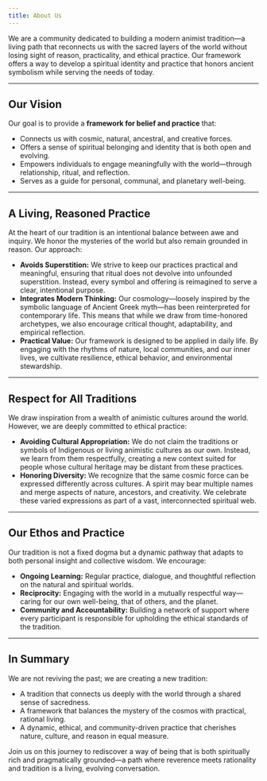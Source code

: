 ```yaml
---
title: About Us
---
```


We are a community dedicated to building a modern animist tradition—a living path that reconnects us with the sacred layers of the world without losing sight of reason, practicality, and ethical practice. Our framework offers a way to develop a spiritual identity and practice that honors ancient symbolism while serving the needs of today.

---

## Our Vision

Our goal is to provide a **framework for belief and practice** that:
- Connects us with cosmic, natural, ancestral, and creative forces.
- Offers a sense of spiritual belonging and identity that is both open and evolving.
- Empowers individuals to engage meaningfully with the world—through relationship, ritual, and reflection.
- Serves as a guide for personal, communal, and planetary well-being.

---

## A Living, Reasoned Practice

At the heart of our tradition is an intentional balance between awe and inquiry. We honor the mysteries of the world but also remain grounded in reason. Our approach:
- **Avoids Superstition:** We strive to keep our practices practical and meaningful, ensuring that ritual does not devolve into unfounded superstition. Instead, every symbol and offering is reimagined to serve a clear, intentional purpose.
- **Integrates Modern Thinking:** Our cosmology—loosely inspired by the symbolic language of Ancient Greek myth—has been reinterpreted for contemporary life. This means that while we draw from time-honored archetypes, we also encourage critical thought, adaptability, and empirical reflection.
- **Practical Value:** Our framework is designed to be applied in daily life. By engaging with the rhythms of nature, local communities, and our inner lives, we cultivate resilience, ethical behavior, and environmental stewardship.

---

## Respect for All Traditions

We draw inspiration from a wealth of animistic cultures around the world. However, we are deeply committed to ethical practice:
- **Avoiding Cultural Appropriation:** We do not claim the traditions or symbols of Indigenous or living animistic cultures as our own. Instead, we learn from them respectfully, creating a new context suited for people whose cultural heritage may be distant from these practices.
- **Honoring Diversity:** We recognize that the same cosmic force can be expressed differently across cultures. A spirit may bear multiple names and merge aspects of nature, ancestors, and creativity. We celebrate these varied expressions as part of a vast, interconnected spiritual web.

---

## Our Ethos and Practice

Our tradition is not a fixed dogma but a dynamic pathway that adapts to both personal insight and collective wisdom. We encourage:
- **Ongoing Learning:** Regular practice, dialogue, and thoughtful reflection on the natural and spiritual worlds.
- **Reciprocity:** Engaging with the world in a mutually respectful way—caring for our own well-being, that of others, and the planet.
- **Community and Accountability:** Building a network of support where every participant is responsible for upholding the ethical standards of the tradition.

---

## In Summary

We are not reviving the past; we are creating a new tradition:
- A tradition that connects us deeply with the world through a shared sense of sacredness.
- A framework that balances the mystery of the cosmos with practical, rational living.
- A dynamic, ethical, and community-driven practice that cherishes nature, culture, and reason in equal measure.

Join us on this journey to rediscover a way of being that is both spiritually rich and pragmatically grounded—a path where reverence meets rationality and tradition is a living, evolving conversation.


